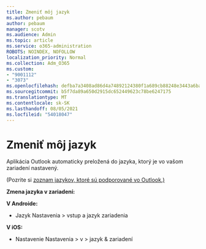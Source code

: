 ```yaml
---
title: Zmeniť môj jazyk
ms.author: pebaum
author: pebaum
manager: scotv
ms.audience: Admin
ms.topic: article
ms.service: o365-administration
ROBOTS: NOINDEX, NOFOLLOW
localization_priority: Normal
ms.collection: Adm_O365
ms.custom:
- "9001112"
- "3073"
ms.openlocfilehash: defba7a3408ad86d4a74892124380f1a689cb88248e3443a6ba45e040bbe11a8
ms.sourcegitcommit: b5f7da89a650d2915dc652449623c78be6247175
ms.translationtype: MT
ms.contentlocale: sk-SK
ms.lasthandoff: 08/05/2021
ms.locfileid: "54018047"
---
```

# <a name="change-my-language"></a>Zmeniť môj jazyk

Aplikácia Outlook automaticky preložená do jazyka, ktorý je vo vašom zariadení nastavený. 

(Pozrite si [zoznam jazykov, ktoré sú podporované vo Outlook.)](https://acompli.helpshift.com/a/outlook/?s=general-questions&f=in-which-languages-is-your-app-translated) 

**Zmena jazyka v zariadení:** 

**V Androide:** 

- Jazyk Nastavenia > vstup a jazyk zariadenia 

**V iOS:** 

- Nastavenie Nastavenia > v > jazyk & zariadení 
